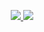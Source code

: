 <p align="center">
  <a href="https://github.com/zhpanvip">
    <img src="https://github-readme-stats.wasabeef.vercel.app/api?username=zhpanvip&show_icons=true&line_height=27&show_icons=true&theme=buefy&include_all_commits=true" />
  </a>
  
  <a href="https://github.com/zhpanvip">
    <img src="https://github-readme-stats.vercel.app/api/top-langs/?username=zhpanvip&hide=javascript" />
  </a>
  
</p>
  
  

